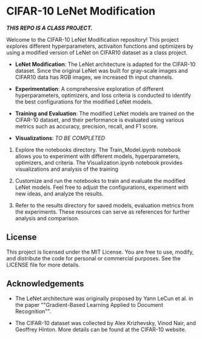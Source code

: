 # CIFAR-10 LeNet Modification

***THIS REPO IS A CLASS PROJECT.***


Welcome to the CIFAR-10 LeNet Modification repository! This project explores different hyperparameters, activaiton functions and optimizers by using a modified version of LeNet on CIFAR10 dataset as a class project.


- **LeNet Modification**: The LeNet architecture is adapted for the CIFAR-10 dataset. Sınce the original LeNet was built for gray-scale images and CIFAR10 data has RGB images, we increased th input channels.

- **Experimentation**: A comprehensive exploration of different hyperparameters, optimizers, and loss criteria is conducted to identify the best configurations for the modified LeNet models.

- **Training and Evaluation**: The modified LeNet models are trained on the CIFAR-10 dataset, and their performance is evaluated using various metrics such as accuracy, precision, recall, and F1 score.

- **Visualizations**: *TO BE COMPLETED*


1. Explore the notebooks directory. The Train_Model.ipynb notebook allows you to experiment with different models, hyperparameters, optimizers, and criteria. The Visualization.ipynb notebook provides visualizations and analysis of the training

2. Customize and run the notebooks to train and evaluate the modified LeNet models. Feel free to adjust the configurations, experiment with new ideas, and analyze the results.

3. Refer to the results directory for saved models, evaluation metrics from the experiments. These resources can serve as references for further analysis and comparison.

## License

This project is licensed under the MIT License. You are free to use, modify, and distribute the code for personal or commercial purposes. See the LICENSE file for more details.

## Acknowledgements

   - The LeNet architecture was originally proposed by Yann LeCun et al. in the paper ""Gradient-Based Learning Applied to Document Recognition"".

   - The CIFAR-10 dataset was collected by Alex Krizhevsky, Vinod Nair, and Geoffrey Hinton. More details can be found at the CIFAR-10 website.
